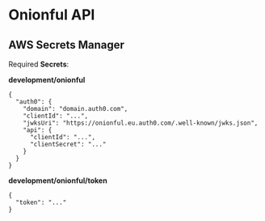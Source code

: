 # Onionful API

## AWS Secrets Manager

Required **Secrets**:

**development/onionful**

```
{
  "auth0": {
    "domain": "domain.auth0.com",
    "clientId": "...",
    "jwksUri": "https://onionful.eu.auth0.com/.well-known/jwks.json",
    "api": {
      "clientId": "...",
      "clientSecret": "..."
    }
  }
}
```

**development/onionful/token**

```
{
  "token": "..."
}
```
